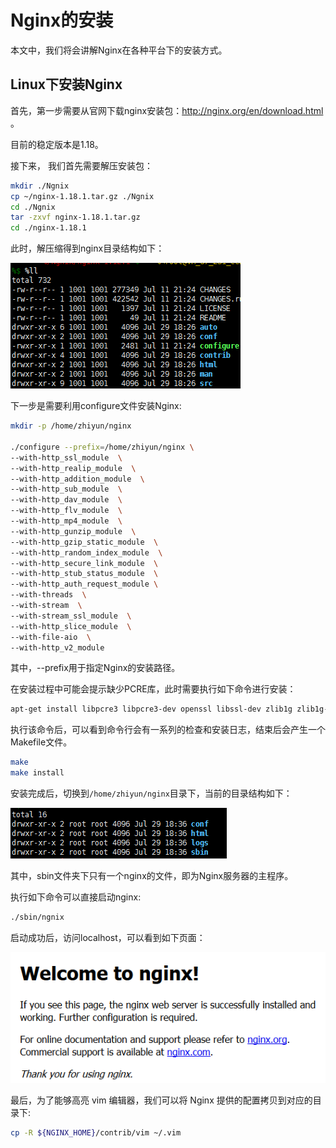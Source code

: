 # Nginx的安装

本文中，我们将会讲解Nginx在各种平台下的安装方式。

## Linux下安装Nginx

首先，第一步需要从官网下载nginx安装包：http://nginx.org/en/download.html 。

目前的稳定版本是1.18。

接下来， 我们首先需要解压安装包：

```bash
mkdir ./Ngnix
cp ~/nginx-1.18.1.tar.gz ./Ngnix
cd ./Ngnix
tar -zxvf nginx-1.18.1.tar.gz
cd ./nginx-1.18.1
```

此时，解压缩得到nginx目录结构如下：

![install1](./picture/install1.png)

下一步是需要利用configure文件安装Nginx:

```bash
mkdir -p /home/zhiyun/nginx

./configure --prefix=/home/zhiyun/nginx \
--with-http_ssl_module  \
--with-http_realip_module  \
--with-http_addition_module  \
--with-http_sub_module  \
--with-http_dav_module  \
--with-http_flv_module  \
--with-http_mp4_module  \
--with-http_gunzip_module  \
--with-http_gzip_static_module  \
--with-http_random_index_module  \
--with-http_secure_link_module  \
--with-http_stub_status_module  \
--with-http_auth_request_module \
--with-threads  \
--with-stream  \
--with-stream_ssl_module  \
--with-http_slice_module  \
--with-file-aio  \
--with-http_v2_module
```

其中，--prefix用于指定Nginx的安装路径。

在安装过程中可能会提示缺少PCRE库，此时需要执行如下命令进行安装：

```bash
apt-get install libpcre3 libpcre3-dev openssl libssl-dev zlib1g zlib1g-dev
```

执行该命令后，可以看到命令行会有一系列的检查和安装日志，结束后会产生一个Makefile文件。

```bash
make
make install
```

安装完成后，切换到`/home/zhiyun/nginx`目录下，当前的目录结构如下：

![install2](./picture/install2.png)

其中，sbin文件夹下只有一个nginx的文件，即为Nginx服务器的主程序。

执行如下命令可以直接启动nginx:

```bash
./sbin/ngnix
```

启动成功后，访问localhost，可以看到如下页面：

![install3](./picture/install3.png)

最后，为了能够高亮 vim 编辑器，我们可以将 Nginx 提供的配置拷贝到对应的目录下:

```sh
cp -R ${NGINX_HOME}/contrib/vim ~/.vim
```
